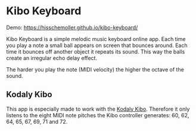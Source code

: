 # Kibo Keyboard

Demo: https://hisschemoller.github.io/kibo-keyboard/

Kibo Keyboard is a simple melodic music keyboard online app. Each time you play a note a small ball appears on screen that bounces around. Each time it bounces off another object it repeats its sound. This way the balls create an irregular echo delay effect.

The harder you play the note (MIDI velocity) the higher the octave of the sound.

## Kodaly Kibo

This app is especially made to work with the [Kodaly Kibo](https://www.kodaly.app/). Therefore it only listens to the eight MIDI note pitches the Kibo controller generates: 60, 62, 64, 65, 67, 69, 71 and 72.

